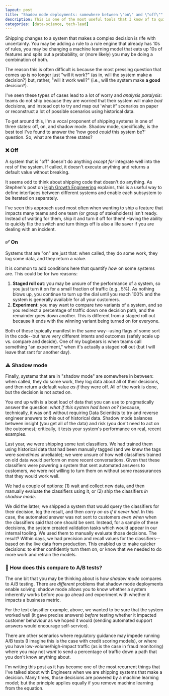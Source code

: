 ```yaml
---
layout: post
title: "Shadow mode deployments: somewhere between \"on\" and \"off\""
description: This is one of the most useful tools that I know of to quickly ship systems that make important decisions with high uncertainty.
categories: [data-science, tech-lead]
---
```


Shipping changes to a system that makes a complex decision is rife with uncertainty. You may be adding a rule to a rule engine that already has 10s of rules, you may be changing a machine learning model that eats up 10s of features and spits out a probability, or (more likely) you may be doing a combination of both.

The reason this is often difficult is because the most pressing question that comes up is no longer just "will it work?" (as in, will the system make **a** decision?) but, rather, "will it work well?" (i.e., will the system make **a good** decision?).

I've seen these types of cases lead to a lot of worry and _analysis paralysis_: teams do not ship because they are worried that their system will make _bad_ decisions, and instead opt to try and map out 'what if' scenarios on paper or reconstruct a lot of possible scenarios using historical data.

To get around this, I'm a vocal proponent of shipping systems in one of three states: off, on, and shadow mode. Shadow mode, specifically, is the best tool I've found to answer the 'how good _could_ this system be?' question. So, what are these three states?

### ❌ Off 

A system that is "off" doesn't do anything _except for_ integrate well into the rest of the system. If called, it doesn't execute anything and returns a default value without breaking.

It seems odd to think about shipping code that doesn't do anything. As Stephen's post on [High Growth Engineering](https://highgrowthengineering.substack.com/p/writing-maintainable-code-at-speed) explains, this is a useful way to define interfaces between different systems and enable each subsystem to be iterated on separately.

I've seen this approach used most often when wanting to ship a feature that impacts many teams and one team (or group of stakeholders) isn't ready. Instead of waiting for them, ship it and turn it off for them! Having the ability to quickly flip the switch and turn things off is also a life saver if you are dealing with an incident.

### ✅ On

Systems that are "on" are just that: when called, they do some work, they log some data, and they return a value.

It is common to add conditions here that quantify _how_ on some systems are. This could be for two reasons:

1. **Staged roll out**: you may be unsure of the performance of a system, so you just turn it on for a small fraction of traffic (e.g., 5%). As nothing blows up, you continue to turn up the dial until you reach 100% and the system is generally available for all your customers.
2. **Experiment**: you may want to compare two variants of a system, and so you redirect a percentage of traffic down one decision path, and the remainder goes down another. This is different from a staged roll out because it ends with the winning variant being turned on for everyone.

Both of these typically manifest in the same way--using flags of some sort in the code--but have very different intents and outcomes (safely scale up vs. compare and decide). One of my bugbears is when teams call something "an experiment," when it's actually a staged roll out (but I will leave that rant for another day).

### ⚠️ Shadow mode

Finally, systems that are in "shadow mode" are somewhere in between: when called, they do some work, they log data about all of their decisions, and then return a default value _as if_ they were off. All of the work is done, but the decision is not acted on.

You end up with is a boat load of data that you can use to pragmatically answer the question: _what if this system had been on?_ (because, technically, it was on!) without requiring Data Scientists to try and reverse engineer answers to this out of historical data. Shadow mode balances between insight (you get all of the data) and risk (you don't need to act on the outcomes); critically, it tests your system's performance on real, recent examples.

Last year, we were shipping some text classifiers. We had trained them using historical data that had been manually tagged (and we knew the tags were _sometimes_ unreliable); we were unsure of how well classifiers trained on old data would perform on more recent conversations. Given that these classifiers were powering a system that sent automated answers to customers, we were not willing to turn them on without some reassurances that they would work well.

We had a couple of options: (1) wait and collect new data, and then manually evaluate the classifiers using it, or (2) ship the classifiers _in shadow mode_.

We did the latter; we shipped a system that would query the classifiers for their decision, log the result, and then _carry on as if it never had_. In this case, the automated answer was not sent to customers _even when_ when the classifiers said that one should be sent. Instead, for a sample of these decisions, the system created validation tasks which would appear in our internal tooling. We used them to manually evaluate those decisions. The result? Within days, we had precision and recall values for the classifiers--based on the live data from production. This enabled us to make quicker decisions: to either confidently turn them on, or know that we needed to do more work and retrain the models.

### 💭 How does this compare to A/B tests?

The one bit that you may be thinking about is how _shadow mode_ compares to A/B testing. There are _different_ problems that shadow mode deployments enable solving: shadow mode allows you to know whether a system inherently works before you go ahead and experiment with whether it impacts a business metric.

For the text classifier example, above, we wanted to be sure that the system worked well (it gave precise answers) _before_ testing whether it impacted customer behaviour as we hoped it would (sending automated support answers would encourage self-service).

There are other scenarios where regulatory guidance may impede running A/B tests (I imagine this is the case with credit scoring models), or where you have low-volume/high-impact traffic (as is the case in fraud monitoring) where you may not _want_ to send a percentage of traffic down a path that you don't know anything about.

I'm writing this post as it has become one of the most recurrent things that I've talked about with Engineers when we are shipping systems that make a decision. Many times, those decisions are powered by a machine learning model; but the principle applies equally if you remove machine learning from the equation.

